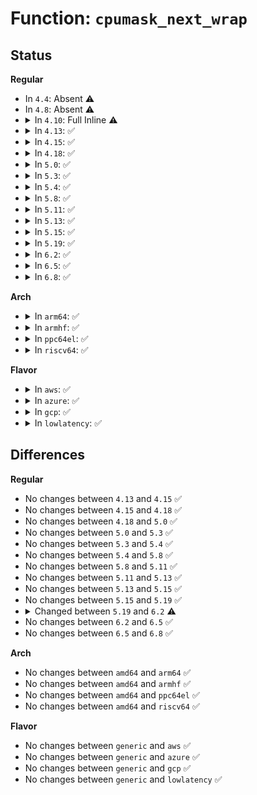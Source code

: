 # Function: <code>cpumask_next_wrap</code>

## Status
<b>Regular</b>
<ul>
<li>
In <code>4.4</code>: Absent ⚠️
</li>
<li>
In <code>4.8</code>: Absent ⚠️
</li>
<li>
<details>
<summary>In <code>4.10</code>: Full Inline ⚠️</summary>

**Collision:** Unique Static

**Inline:** Full

**Transformation:** False

**Instances:**

```
In kernel/sched/fair.c (ffffffff810bd5e9)
Location: kernel/sched/fair.c:5593
Inline: True
```
</details>
</li>
<li>
<details>
<summary>In <code>4.13</code>: ✅</summary>

```c
int cpumask_next_wrap(int n, const struct cpumask *mask, int start, bool wrap);
```

**Collision:** Unique Global

**Inline:** No

**Transformation:** False

**Instances:**

```
In lib/cpumask.c (ffffffff818ebc00)
Location: lib/cpumask.c:58
Inline: False
Direct callers:
  - kernel/sched/topology.c:build_sched_domains
  - kernel/sched/topology.c:build_sched_domains
  - kernel/sched/topology.c:build_sched_domains
  - kernel/sched/topology.c:build_sched_domains
```
**Symbols:**

```
ffffffff818ebc00-ffffffff818ebc76: cpumask_next_wrap (STB_GLOBAL)
```
</details>
</li>
<li>
<details>
<summary>In <code>4.15</code>: ✅</summary>

```c
int cpumask_next_wrap(int n, const struct cpumask *mask, int start, bool wrap);
```

**Collision:** Unique Global

**Inline:** No

**Transformation:** False

**Instances:**

```
In lib/cpumask.c (ffffffff81971be0)
Location: lib/cpumask.c:75
Inline: False
Direct callers:
  - kernel/sched/topology.c:build_sched_domains
  - kernel/sched/topology.c:build_sched_domains
  - kernel/sched/topology.c:build_sched_domains
  - kernel/sched/topology.c:build_sched_domains
```
**Symbols:**

```
ffffffff81971be0-ffffffff81971c56: cpumask_next_wrap (STB_GLOBAL)
```
</details>
</li>
<li>
<details>
<summary>In <code>4.18</code>: ✅</summary>

```c
int cpumask_next_wrap(int n, const struct cpumask *mask, int start, bool wrap);
```

**Collision:** Unique Global

**Inline:** No

**Transformation:** False

**Instances:**

```
In lib/cpumask.c (ffffffff819cdf70)
Location: lib/cpumask.c:76
Inline: False
Direct callers:
  - kernel/sched/topology.c:build_sched_domains
  - kernel/sched/topology.c:build_sched_domains
  - kernel/sched/topology.c:build_sched_domains
  - kernel/sched/topology.c:build_sched_domains
```
**Symbols:**

```
ffffffff819cdf70-ffffffff819cdfe6: cpumask_next_wrap (STB_GLOBAL)
```
</details>
</li>
<li>
<details>
<summary>In <code>5.0</code>: ✅</summary>

```c
int cpumask_next_wrap(int n, const struct cpumask *mask, int start, bool wrap);
```

**Collision:** Unique Global

**Inline:** No

**Transformation:** False

**Instances:**

```
In lib/cpumask.c (ffffffff81a07430)
Location: lib/cpumask.c:76
Inline: False
Direct callers:
  - kernel/sched/topology.c:build_sched_domains
  - kernel/sched/topology.c:build_sched_domains
  - kernel/sched/topology.c:build_sched_domains
  - kernel/sched/topology.c:build_sched_domains
```
**Symbols:**

```
ffffffff81a07430-ffffffff81a074a6: cpumask_next_wrap (STB_GLOBAL)
```
</details>
</li>
<li>
<details>
<summary>In <code>5.3</code>: ✅</summary>

```c
int cpumask_next_wrap(int n, const struct cpumask *mask, int start, bool wrap);
```

**Collision:** Unique Global

**Inline:** No

**Transformation:** False

**Instances:**

```
In lib/cpumask.c (ffffffff81a76d90)
Location: lib/cpumask.c:77
Inline: False
Direct callers:
  - kernel/sched/topology.c:build_sched_domains
  - kernel/sched/topology.c:build_sched_domains
  - kernel/sched/topology.c:build_overlap_sched_groups
  - kernel/sched/topology.c:build_overlap_sched_groups
```
**Symbols:**

```
ffffffff81a76d90-ffffffff81a76e01: cpumask_next_wrap (STB_GLOBAL)
```
</details>
</li>
<li>
<details>
<summary>In <code>5.4</code>: ✅</summary>

```c
int cpumask_next_wrap(int n, const struct cpumask *mask, int start, bool wrap);
```

**Collision:** Unique Global

**Inline:** No

**Transformation:** False

**Instances:**

```
In lib/cpumask.c (ffffffff81aae1a0)
Location: lib/cpumask.c:77
Inline: False
Direct callers:
  - kernel/sched/topology.c:build_sched_domains
  - kernel/sched/topology.c:build_sched_domains
  - kernel/sched/topology.c:build_overlap_sched_groups
  - kernel/sched/topology.c:build_overlap_sched_groups
  - kernel/padata.c:padata_find_next
```
**Symbols:**

```
ffffffff81aae1a0-ffffffff81aae211: cpumask_next_wrap (STB_GLOBAL)
```
</details>
</li>
<li>
<details>
<summary>In <code>5.8</code>: ✅</summary>

```c
int cpumask_next_wrap(int n, const struct cpumask *mask, int start, bool wrap);
```

**Collision:** Unique Global

**Inline:** No

**Transformation:** False

**Instances:**

```
In lib/cpumask.c (ffffffff815e7e60)
Location: lib/cpumask.c:77
Inline: False
Direct callers:
  - kernel/sched/fair.c:select_idle_capacity
  - kernel/sched/fair.c:select_idle_capacity
  - kernel/sched/fair.c:select_idle_cpu
  - kernel/sched/fair.c:select_idle_cpu
  - kernel/sched/fair.c:select_idle_cpu
  - kernel/sched/fair.c:select_idle_cpu
  - kernel/sched/fair.c:select_idle_core
  - kernel/sched/fair.c:select_idle_core
  - kernel/sched/fair.c:task_numa_assign
  - kernel/sched/fair.c:task_numa_assign
  - kernel/sched/topology.c:build_sched_groups
  - kernel/sched/topology.c:build_sched_groups
  - kernel/sched/topology.c:build_overlap_sched_groups
  - kernel/sched/topology.c:build_overlap_sched_groups
  - kernel/padata.c:padata_find_next
```
**Symbols:**

```
ffffffff815e7e60-ffffffff815e7ed1: cpumask_next_wrap (STB_GLOBAL)
```
</details>
</li>
<li>
<details>
<summary>In <code>5.11</code>: ✅</summary>

```c
int cpumask_next_wrap(int n, const struct cpumask *mask, int start, bool wrap);
```

**Collision:** Unique Global

**Inline:** No

**Transformation:** False

**Instances:**

```
In lib/cpumask.c (ffffffff8160cfc0)
Location: lib/cpumask.c:77
Inline: False
Direct callers:
  - kernel/sched/fair.c:select_idle_capacity
  - kernel/sched/fair.c:select_idle_capacity
  - kernel/sched/fair.c:select_idle_cpu
  - kernel/sched/fair.c:select_idle_cpu
  - kernel/sched/fair.c:select_idle_cpu
  - kernel/sched/fair.c:select_idle_cpu
  - kernel/sched/fair.c:select_idle_core
  - kernel/sched/fair.c:select_idle_core
  - kernel/sched/fair.c:task_numa_assign
  - kernel/sched/fair.c:task_numa_assign
  - kernel/sched/topology.c:build_sched_groups
  - kernel/sched/topology.c:build_sched_groups
  - kernel/sched/topology.c:build_overlap_sched_groups
  - kernel/sched/topology.c:build_overlap_sched_groups
  - kernel/padata.c:padata_find_next
```
**Symbols:**

```
ffffffff8160cfc0-ffffffff8160d031: cpumask_next_wrap (STB_GLOBAL)
```
</details>
</li>
<li>
<details>
<summary>In <code>5.13</code>: ✅</summary>

```c
int cpumask_next_wrap(int n, const struct cpumask *mask, int start, bool wrap);
```

**Collision:** Unique Global

**Inline:** No

**Transformation:** False

**Instances:**

```
In lib/cpumask.c (ffffffff815f0750)
Location: lib/cpumask.c:77
Inline: False
Direct callers:
  - kernel/sched/fair.c:select_idle_sibling
  - kernel/sched/fair.c:select_idle_sibling
  - kernel/sched/fair.c:select_idle_cpu
  - kernel/sched/fair.c:select_idle_cpu
  - kernel/sched/fair.c:select_idle_cpu
  - kernel/sched/fair.c:select_idle_cpu
  - kernel/sched/fair.c:task_numa_assign
  - kernel/sched/fair.c:task_numa_assign
  - kernel/sched/topology.c:build_sched_domains
  - kernel/sched/topology.c:build_sched_domains
  - kernel/sched/topology.c:build_overlap_sched_groups
  - kernel/sched/topology.c:build_overlap_sched_groups
  - kernel/padata.c:padata_find_next
```
**Symbols:**

```
ffffffff815f0750-ffffffff815f07c9: cpumask_next_wrap (STB_GLOBAL)
```
</details>
</li>
<li>
<details>
<summary>In <code>5.15</code>: ✅</summary>

```c
int cpumask_next_wrap(int n, const struct cpumask *mask, int start, bool wrap);
```

**Collision:** Unique Global

**Inline:** No

**Transformation:** False

**Instances:**

```
In lib/cpumask.c (ffffffff8165d830)
Location: lib/cpumask.c:77
Inline: False
Direct callers:
  - kernel/sched/core.c:sched_core_balance
  - kernel/sched/core.c:sched_core_balance
  - kernel/sched/core.c:pick_next_task
  - kernel/sched/core.c:pick_next_task
  - kernel/sched/fair.c:select_idle_sibling
  - kernel/sched/fair.c:select_idle_sibling
  - kernel/sched/fair.c:select_idle_cpu
  - kernel/sched/fair.c:select_idle_cpu
  - kernel/sched/fair.c:select_idle_cpu
  - kernel/sched/fair.c:select_idle_cpu
  - kernel/sched/fair.c:task_numa_assign
  - kernel/sched/fair.c:task_numa_assign
  - kernel/sched/topology.c:build_sched_domains
  - kernel/sched/topology.c:build_sched_domains
  - kernel/sched/topology.c:build_overlap_sched_groups
  - kernel/sched/topology.c:build_overlap_sched_groups
  - kernel/padata.c:padata_find_next
```
**Symbols:**

```
ffffffff8165d830-ffffffff8165d8a9: cpumask_next_wrap (STB_GLOBAL)
```
</details>
</li>
<li>
<details>
<summary>In <code>5.19</code>: ✅</summary>

```c
int cpumask_next_wrap(int n, const struct cpumask *mask, int start, bool wrap);
```

**Collision:** Unique Global

**Inline:** No

**Transformation:** False

**Instances:**

```
In lib/cpumask.c (ffffffff81776e40)
Location: lib/cpumask.c:77
Inline: False
Direct callers:
  - kernel/sched/core.c:sched_core_balance
  - kernel/sched/core.c:sched_core_balance
  - kernel/sched/core.c:pick_next_task
  - kernel/sched/core.c:pick_next_task
  - kernel/sched/fair.c:select_idle_sibling
  - kernel/sched/fair.c:select_idle_sibling
  - kernel/sched/fair.c:select_idle_cpu
  - kernel/sched/fair.c:select_idle_cpu
  - kernel/sched/fair.c:task_numa_assign
  - kernel/sched/fair.c:task_numa_assign
  - kernel/sched/build_utility.c:build_sched_domains
  - kernel/sched/build_utility.c:build_sched_domains
  - kernel/sched/build_utility.c:build_overlap_sched_groups
  - kernel/sched/build_utility.c:build_overlap_sched_groups
  - kernel/padata.c:padata_find_next
```
**Symbols:**

```
ffffffff81776e40-ffffffff81776ed9: cpumask_next_wrap (STB_GLOBAL)
```
</details>
</li>
<li>
<details>
<summary>In <code>6.2</code>: ✅</summary>

```c
unsigned int cpumask_next_wrap(int n, const struct cpumask *mask, int start, bool wrap);
```

**Collision:** Unique Global

**Inline:** No

**Transformation:** False

**Instances:**

```
In lib/cpumask.c (ffffffff8201f900)
Location: lib/cpumask.c:22
Inline: False
Direct callers:
  - kernel/padata.c:padata_find_next
```
**Symbols:**

```
ffffffff8201f900-ffffffff8201f984: cpumask_next_wrap (STB_GLOBAL)
```
</details>
</li>
<li>
<details>
<summary>In <code>6.5</code>: ✅</summary>

```c
unsigned int cpumask_next_wrap(int n, const struct cpumask *mask, int start, bool wrap);
```

**Collision:** Unique Global

**Inline:** No

**Transformation:** False

**Instances:**

```
In lib/cpumask.c (ffffffff8209f960)
Location: lib/cpumask.c:22
Inline: False
Direct callers:
  - kernel/padata.c:padata_find_next
  - drivers/net/virtio_net.c:virtnet_set_affinity
```
**Symbols:**

```
ffffffff8209f960-ffffffff8209f9e4: cpumask_next_wrap (STB_GLOBAL)
```
</details>
</li>
<li>
<details>
<summary>In <code>6.8</code>: ✅</summary>

```c
unsigned int cpumask_next_wrap(int n, const struct cpumask *mask, int start, bool wrap);
```

**Collision:** Unique Global

**Inline:** No

**Transformation:** False

**Instances:**

```
In lib/cpumask.c (ffffffff82177930)
Location: lib/cpumask.c:22
Inline: False
Direct callers:
  - kernel/padata.c:padata_find_next
  - drivers/net/virtio_net.c:virtnet_set_affinity
  - lib/objpool.c:objpool_pop
```
**Symbols:**

```
ffffffff82177930-ffffffff821779b4: cpumask_next_wrap (STB_GLOBAL)
```
</details>
</li>
</ul>
<b>Arch</b>
<ul>
<li>
<details>
<summary>In <code>arm64</code>: ✅</summary>

```c
int cpumask_next_wrap(int n, const struct cpumask *mask, int start, bool wrap);
```

**Collision:** Unique Global

**Inline:** No

**Transformation:** False

**Instances:**

```
In lib/cpumask.c (ffff800010d84508)
Location: lib/cpumask.c:77
Inline: False
Direct callers:
  - kernel/sched/topology.c:build_sched_domains
  - kernel/sched/topology.c:build_sched_domains
  - kernel/sched/topology.c:build_sched_domains
  - kernel/sched/topology.c:build_overlap_sched_groups
  - kernel/sched/topology.c:build_overlap_sched_groups
  - kernel/padata.c:padata_find_next
```
**Symbols:**

```
ffff800010d84508-ffff800010d8458c: cpumask_next_wrap (STB_GLOBAL)
```
</details>
</li>
<li>
<details>
<summary>In <code>armhf</code>: ✅</summary>

```c
int cpumask_next_wrap(int n, const struct cpumask *mask, int start, bool wrap);
```

**Collision:** Unique Global

**Inline:** No

**Transformation:** False

**Instances:**

```
In lib/cpumask.c (c0e7fa28)
Location: lib/cpumask.c:77
Inline: False
Direct callers:
  - kernel/sched/fair.c:select_task_rq_fair
  - kernel/sched/fair.c:select_task_rq_fair
  - kernel/sched/fair.c:select_task_rq_fair
  - kernel/sched/topology.c:build_sched_domains
  - kernel/sched/topology.c:build_sched_domains
  - kernel/sched/topology.c:build_overlap_sched_groups
  - kernel/sched/topology.c:build_overlap_sched_groups
  - kernel/padata.c:padata_find_next
```
**Symbols:**

```
c0e7fa28-c0e7fa88: cpumask_next_wrap (STB_GLOBAL)
```
</details>
</li>
<li>
<details>
<summary>In <code>ppc64el</code>: ✅</summary>

```c
int cpumask_next_wrap(int n, const struct cpumask *mask, int start, bool wrap);
```

**Collision:** Unique Global

**Inline:** No

**Transformation:** False

**Instances:**

```
In lib/cpumask.c (c000000000ec3710)
Location: lib/cpumask.c:77
Inline: False
Direct callers:
  - kernel/sched/topology.c:build_sched_domains
  - kernel/sched/topology.c:build_sched_domains
  - kernel/sched/topology.c:build_sched_domains
  - kernel/sched/topology.c:build_overlap_sched_groups
  - kernel/sched/topology.c:build_overlap_sched_groups
  - kernel/padata.c:padata_find_next
```
**Symbols:**

```
c000000000ec3710-c000000000ec37e4: cpumask_next_wrap (STB_GLOBAL)
```
</details>
</li>
<li>
<details>
<summary>In <code>riscv64</code>: ✅</summary>

```c
int cpumask_next_wrap(int n, const struct cpumask *mask, int start, bool wrap);
```

**Collision:** Unique Global

**Inline:** No

**Transformation:** False

**Instances:**

```
In lib/cpumask.c (ffffffe0008aea38)
Location: lib/cpumask.c:77
Inline: False
Direct callers:
  - kernel/sched/fair.c:select_task_rq_fair
  - kernel/sched/fair.c:select_task_rq_fair
  - kernel/sched/fair.c:select_task_rq_fair
  - kernel/sched/topology.c:build_sched_domains
  - kernel/sched/topology.c:build_sched_domains
  - kernel/sched/topology.c:build_sched_domains
  - kernel/sched/topology.c:build_sched_domains
  - kernel/padata.c:padata_find_next
```
**Symbols:**

```
ffffffe0008aea38-ffffffe0008aea90: cpumask_next_wrap (STB_GLOBAL)
```
</details>
</li>
</ul>
<b>Flavor</b>
<ul>
<li>
<details>
<summary>In <code>aws</code>: ✅</summary>

```c
int cpumask_next_wrap(int n, const struct cpumask *mask, int start, bool wrap);
```

**Collision:** Unique Global

**Inline:** No

**Transformation:** False

**Instances:**

```
In lib/cpumask.c (ffffffff81a4cff0)
Location: lib/cpumask.c:77
Inline: False
Direct callers:
  - kernel/sched/topology.c:build_sched_domains
  - kernel/sched/topology.c:build_sched_domains
  - kernel/sched/topology.c:build_overlap_sched_groups
  - kernel/sched/topology.c:build_overlap_sched_groups
  - kernel/padata.c:padata_find_next
```
**Symbols:**

```
ffffffff81a4cff0-ffffffff81a4d061: cpumask_next_wrap (STB_GLOBAL)
```
</details>
</li>
<li>
<details>
<summary>In <code>azure</code>: ✅</summary>

```c
int cpumask_next_wrap(int n, const struct cpumask *mask, int start, bool wrap);
```

**Collision:** Unique Global

**Inline:** No

**Transformation:** False

**Instances:**

```
In lib/cpumask.c (ffffffff81a0a120)
Location: lib/cpumask.c:77
Inline: False
Direct callers:
  - kernel/sched/topology.c:build_sched_domains
  - kernel/sched/topology.c:build_sched_domains
  - kernel/sched/topology.c:build_overlap_sched_groups
  - kernel/sched/topology.c:build_overlap_sched_groups
  - kernel/padata.c:padata_find_next
  - drivers/scsi/storvsc_drv.c:storvsc_queuecommand
  - drivers/scsi/storvsc_drv.c:storvsc_queuecommand
```
**Symbols:**

```
ffffffff81a0a120-ffffffff81a0a191: cpumask_next_wrap (STB_GLOBAL)
```
</details>
</li>
<li>
<details>
<summary>In <code>gcp</code>: ✅</summary>

```c
int cpumask_next_wrap(int n, const struct cpumask *mask, int start, bool wrap);
```

**Collision:** Unique Global

**Inline:** No

**Transformation:** False

**Instances:**

```
In lib/cpumask.c (ffffffff81ab93e0)
Location: lib/cpumask.c:77
Inline: False
Direct callers:
  - kernel/sched/topology.c:build_sched_domains
  - kernel/sched/topology.c:build_sched_domains
  - kernel/sched/topology.c:build_overlap_sched_groups
  - kernel/sched/topology.c:build_overlap_sched_groups
  - kernel/padata.c:padata_find_next
```
**Symbols:**

```
ffffffff81ab93e0-ffffffff81ab9451: cpumask_next_wrap (STB_GLOBAL)
```
</details>
</li>
<li>
<details>
<summary>In <code>lowlatency</code>: ✅</summary>

```c
int cpumask_next_wrap(int n, const struct cpumask *mask, int start, bool wrap);
```

**Collision:** Unique Global

**Inline:** No

**Transformation:** False

**Instances:**

```
In lib/cpumask.c (ffffffff81ac5830)
Location: lib/cpumask.c:77
Inline: False
Direct callers:
  - kernel/sched/topology.c:build_sched_domains
  - kernel/sched/topology.c:build_sched_domains
  - kernel/sched/topology.c:build_overlap_sched_groups
  - kernel/sched/topology.c:build_overlap_sched_groups
  - kernel/padata.c:padata_find_next
```
**Symbols:**

```
ffffffff81ac5830-ffffffff81ac58a1: cpumask_next_wrap (STB_GLOBAL)
```
</details>
</li>
</ul>

## Differences
<b>Regular</b>
<ul>
<li>
No changes between <code>4.13</code> and <code>4.15</code> ✅
</li>
<li>
No changes between <code>4.15</code> and <code>4.18</code> ✅
</li>
<li>
No changes between <code>4.18</code> and <code>5.0</code> ✅
</li>
<li>
No changes between <code>5.0</code> and <code>5.3</code> ✅
</li>
<li>
No changes between <code>5.3</code> and <code>5.4</code> ✅
</li>
<li>
No changes between <code>5.4</code> and <code>5.8</code> ✅
</li>
<li>
No changes between <code>5.8</code> and <code>5.11</code> ✅
</li>
<li>
No changes between <code>5.11</code> and <code>5.13</code> ✅
</li>
<li>
No changes between <code>5.13</code> and <code>5.15</code> ✅
</li>
<li>
No changes between <code>5.15</code> and <code>5.19</code> ✅
</li>
<li>
<details>
<summary>Changed between <code>5.19</code> and <code>6.2</code> ⚠️</summary>
<ul>
<li>
<b>Return type changed. </b>
<code>int</code> ➡️ <code>unsigned int</code>
</li>
</ul>
</details>
</li>
<li>
No changes between <code>6.2</code> and <code>6.5</code> ✅
</li>
<li>
No changes between <code>6.5</code> and <code>6.8</code> ✅
</li>
</ul>
<b>Arch</b>
<ul>
<li>
No changes between <code>amd64</code> and <code>arm64</code> ✅
</li>
<li>
No changes between <code>amd64</code> and <code>armhf</code> ✅
</li>
<li>
No changes between <code>amd64</code> and <code>ppc64el</code> ✅
</li>
<li>
No changes between <code>amd64</code> and <code>riscv64</code> ✅
</li>
</ul>
<b>Flavor</b>
<ul>
<li>
No changes between <code>generic</code> and <code>aws</code> ✅
</li>
<li>
No changes between <code>generic</code> and <code>azure</code> ✅
</li>
<li>
No changes between <code>generic</code> and <code>gcp</code> ✅
</li>
<li>
No changes between <code>generic</code> and <code>lowlatency</code> ✅
</li>
</ul>
